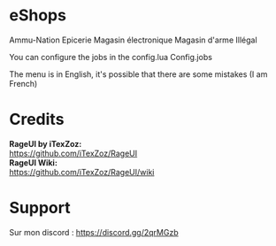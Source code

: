 # eShops
 Ammu-Nation 
 Epicerie 
 Magasin électronique 
 Magasin d'arme Illégal


You can configure the jobs in the config.lua
Config.jobs 

The menu is in English, it's possible that there are some mistakes (I am French)

# Credits

<strong>RageUI by iTexZoz:</strong> <br> 
https://github.com/iTexZoz/RageUI <br>
<strong>RageUI Wiki:</strong> <br>
https://github.com/iTexZoz/RageUI/wiki

# Support 

Sur mon discord :
https://discord.gg/2qrMGzb
